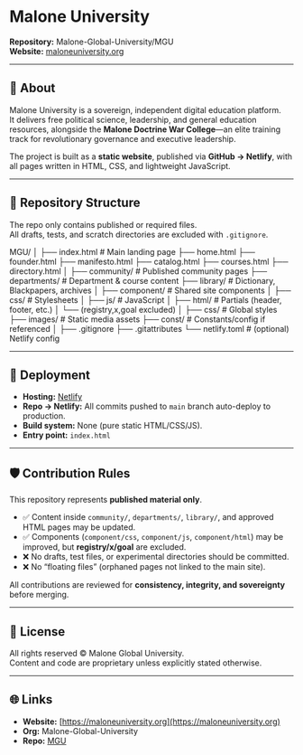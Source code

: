 # Malone University  
**Repository:** Malone-Global-University/MGU  
**Website:** [maloneuniversity.org](https://maloneuniversity.org)  

---

## 📖 About
Malone University is a sovereign, independent digital education platform.  
It delivers free political science, leadership, and general education resources, alongside the **Malone Doctrine War College**—an elite training track for revolutionary governance and executive leadership.  

The project is built as a **static website**, published via **GitHub → Netlify**, with all pages written in HTML, CSS, and lightweight JavaScript.  

---

## 📂 Repository Structure
The repo only contains published or required files.  
All drafts, tests, and scratch directories are excluded with `.gitignore`.

MGU/
│
├── index.html # Main landing page
├── home.html
├── founder.html
├── manifesto.html
├── catalog.html
├── courses.html
├── directory.html
│
├── community/ # Published community pages
├── departments/ # Department & course content
├── library/ # Dictionary, Blackpapers, archives
│
├── component/ # Shared site components
│ ├── css/ # Stylesheets
│ ├── js/ # JavaScript
│ ├── html/ # Partials (header, footer, etc.)
│ └── (registry,x,goal excluded)
│
├── css/ # Global styles
├── images/ # Static media assets
├── const/ # Constants/config if referenced
│
├── .gitignore
├── .gitattributes
└── netlify.toml # (optional) Netlify config


---

## 🚀 Deployment
- **Hosting:** [Netlify](https://www.netlify.com/)  
- **Repo → Netlify:** All commits pushed to `main` branch auto-deploy to production.  
- **Build system:** None (pure static HTML/CSS/JS).  
- **Entry point:** `index.html`  

---

## 🛡️ Contribution Rules
This repository represents **published material only**.  
- ✅ Content inside `community/`, `departments/`, `library/`, and approved HTML pages may be updated.  
- ✅ Components (`component/css`, `component/js`, `component/html`) may be improved, but **registry/x/goal** are excluded.  
- ❌ No drafts, test files, or experimental directories should be committed.  
- ❌ No “floating files” (orphaned pages not linked to the main site).  

All contributions are reviewed for **consistency, integrity, and sovereignty** before merging.  

---

## 📜 License
All rights reserved © Malone Global University.  
Content and code are proprietary unless explicitly stated otherwise.  

---

## 🌐 Links
- **Website:** [https://maloneuniversity.org](https://maloneuniversity.org)  
- **Org:** Malone-Global-University  
- **Repo:** [MGU](https://github.com/Malone-Global-University/MGU) 
